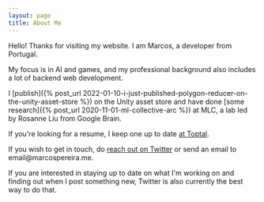 ```yaml
---
layout: page
title: About Me
---
```


Hello! Thanks for visiting my website. I am Marcos, a developer from Portugal.

My focus is in AI and games, and my professional background also includes a lot of backend web development.

I [publish]({% post_url 2022-01-10-i-just-published-polygon-reducer-on-the-unity-asset-store %}) on the Unity asset store and have done [some research]({% post_url 2020-11-01-ml-collective-arc %}) at MLC, a lab led by Rosanne Liu from Google Brain.

If you're looking for a resume, I keep one up to date [at Toptal](https://www.toptal.com/resume/marcos-pereira).

If you wish to get in touch, do [reach out on Twitter](https://twitter.com/voxelbased) or send an email to &#101;&#109;&#97;&#105;&#108;&#64;&#109;&#97;&#114;&#99;&#111;&#115;&#112;&#101;&#114;&#101;&#105;&#114;&#97;&#46;&#109;&#101;.

If you are interested in staying up to date on what I'm working on and finding out when I post something new, Twitter is also currently the best way to do that.
